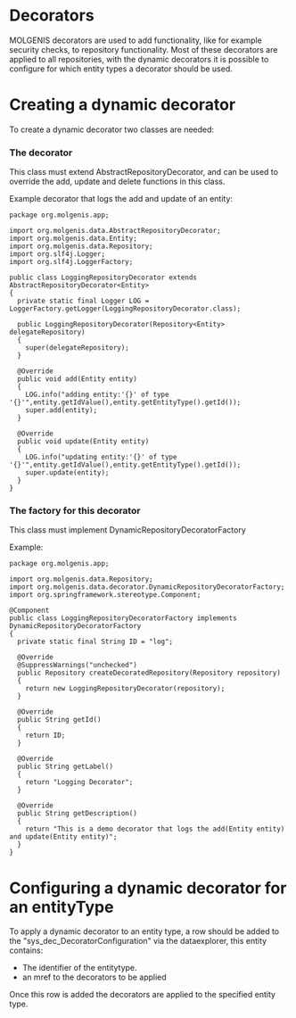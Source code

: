 # Decorators

MOLGENIS decorators are used to add functionality, like for example security checks, to repository functionality.
Most of these decorators are applied to all repositories, with the dynamic decorators it is possible to configure for which entity types a decorator should be used.

# Creating a dynamic decorator
To create a dynamic decorator two classes are needed:
### The decorator
This class must extend AbstractRepositoryDecorator, and can be used to override the add, update and delete functions in this class.

Example decorator that logs the add and update of an entity:
```
package org.molgenis.app;

import org.molgenis.data.AbstractRepositoryDecorator;
import org.molgenis.data.Entity;
import org.molgenis.data.Repository;
import org.slf4j.Logger;
import org.slf4j.LoggerFactory;

public class LoggingRepositoryDecorator extends AbstractRepositoryDecorator<Entity>
{
  private static final Logger LOG = LoggerFactory.getLogger(LoggingRepositoryDecorator.class);

  public LoggingRepositoryDecorator(Repository<Entity> delegateRepository)
  {
    super(delegateRepository);
  }

  @Override
  public void add(Entity entity)
  {
    LOG.info("adding entity:'{}' of type '{}'",entity.getIdValue(),entity.getEntityType().getId());
    super.add(entity);
  }

  @Override
  public void update(Entity entity)
  {
    LOG.info("updating entity:'{}' of type '{}'",entity.getIdValue(),entity.getEntityType().getId());
    super.update(entity);
  }
}
```

### The factory for this decorator
This class must implement DynamicRepositoryDecoratorFactory

Example:
```$xslt
package org.molgenis.app;

import org.molgenis.data.Repository;
import org.molgenis.data.decorator.DynamicRepositoryDecoratorFactory;
import org.springframework.stereotype.Component;

@Component
public class LoggingRepositoryDecoratorFactory implements DynamicRepositoryDecoratorFactory
{
  private static final String ID = "log";

  @Override
  @SuppressWarnings("unchecked")
  public Repository createDecoratedRepository(Repository repository)
  {
    return new LoggingRepositoryDecorator(repository);
  }

  @Override
  public String getId()
  {
    return ID;
  }

  @Override
  public String getLabel()
  {
    return "Logging Decorator";
  }

  @Override
  public String getDescription()
  {
    return "This is a demo decorator that logs the add(Entity entity) and update(Entity entity)";
  }
}
```

# Configuring a dynamic decorator for an entityType
To apply a dynamic decorator to an entity type, a row should be added to the "sys_dec_DecoratorConfiguration" via the dataexplorer, this entity contains:
- The identifier of the entitytype.
- an mref to the decorators to be applied

Once this row is added the decorators are applied to the specified entity type.
